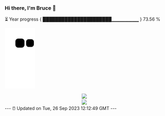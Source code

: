 ### Hi there, I'm Bruce 👋
⏳ Year progress { ██████████████████████▁▁▁▁▁▁▁▁ } 73.56 %

![](https://raw.githubusercontent.com/Swiftie13st/Swiftie13st/main/assets/github-contribution-grid-snake.svg)


<div align="center"> <img src="https://metrics.lecoq.io/Swiftie13st?template=classic&config.timezone=Asia%2FShanghai"> </div>

<div align="center"> <img src="https://github-readme-streak-stats.herokuapp.com/?user=Swiftie13st" /> </div>
---
⏰ Updated on Tue, 26 Sep 2023 12:12:49 GMT
---

